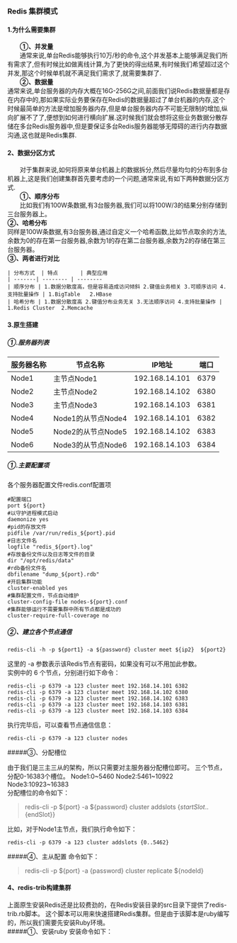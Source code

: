 
### Redis 集群模式

#### 1.为什么需要集群
　　**①、并发量**  
　　通常来说,单台Redis能够执行10万/秒的命令,这个并发基本上能够满足我们所有需求了,但有时候比如做离线计算,为了更快的得出结果,有时候我们希望超过这个并发,那这个时候单机就不满足我们需求了,就需要集群了.  
　　**②、数据量**  
    通常来说,单台服务器的内存大概在16G-256G之间,前面我们说Redis数据量都是存在内存中的,那如果实际业务要保存在Redis的数据量超过了单台机器的内存,这个时候最简单的方法是增加服务器内存,但是单台服务器内存不可能无限制的增加,纵向扩展不了了,便想到如何进行横向扩展.这时候我们就会想将这些业务数据分散存储在多台Redis服务器中,但是要保证多台Redis服务器能够无障碍的进行内存数据沟通,这也就是Redis集群.

#### 2、数据分区方式  
　　对于集群来说,如何将原来单台机器上的数据拆分,然后尽量均匀的分布到多台机器上,这是我们创建集群首先要考虑的一个问题,通常来说,有如下两种数据分区方式.  
　　**①、顺序分布**   
　　比如我们有100W条数据,有3台服务器,我们可以将100W/3的结果分别存储到三台服务器上。  
    **②、哈希分布**  
    同样是100W条数据,有3台服务器,通过自定义一个哈希函数,比如节点取余的方法,余数为0的存在第一台服务器,余数为1的存在第二台服务器,余数为2的存储在第三台服务器。  
    **③、两者进行对比**  
    
    | 分布方式  | 特点       | 典型应用 
    | -------| -------- | -------- 
    | 顺序分布 | 1.数据分散度高，但是容易造成访问倾斜 2.键值业务相关 3.可顺序访问 4.支持批量操作 | 1.BigTable   2.HBase   
    | 哈希分布 | 1.数据分散度高 2.键值分布业务无关 3.无法顺序访问 4.支持批量操作 | 1.Redis Cluster  2.Memcache    
 
#### 3.原生搭建   
##### ①.服务器列表
| 服务器名称  | 节点名称       | IP地址 | 端口 
| -------| -------- | -------- | ---- 
| Node1 | 主节点Node1 | 192.168.14.101   |   6379   |  
| Node2 | 主节点Node2 | 192.168.14.102   |   6380   |  
| Node3 | 主节点Node3 | 192.168.14.103   |   6381   |  
| Node4 | Node1的从节点Node4 | 192.168.14.101   |   6382   |  
| Node5 | Node2的从节点Node5 | 192.168.14.102   |   6383   |  
| Node6 | Node3的从节点Node6 | 192.168.14.103   |   6384   |  

##### ①.主要配置项
各个服务器配置文件redis.conf配置项
```$xslt
#配置端口
port ${port}
#以守护进程模式启动
daemonize yes
#pid的存放文件
pidfile /var/run/redis_${port}.pid
#日志文件名
logfile "redis_${port}.log"
#存放备份文件以及日志等文件的目录
dir "/opt/redis/data"  
#rdb备份文件名
dbfilename "dump_${port}.rdb"
#开启集群功能
cluster-enabled yes
#集群配置文件，节点自动维护
cluster-config-file nodes-${port}.conf
#集群能够运行不需要集群中所有节点都是成功的
cluster-require-full-coverage no
```

##### ②、建立各个节点通信
```aidl
redis-cli -h -p ${port1} -a ${password} cluster meet ${ip2}  ${port2} 
```

这里的 -a 参数表示该Redis节点有密码，如果没有可以不用加此参数。  
实例中的 6 个节点，分别进行如下命令：  
```aidl
redis-cli -p 6379 -a 123 cluster meet 192.168.14.101 6382
redis-cli -p 6379 -a 123 cluster meet 192.168.14.102 6380
redis-cli -p 6379 -a 123 cluster meet 192.168.14.102 6383
redis-cli -p 6379 -a 123 cluster meet 192.168.14.103 6381
redis-cli -p 6379 -a 123 cluster meet 192.168.14.103 6384
```

执行完毕后，可以查看节点通信信息：
```aidl
redis-cli -p 6379 -a 123 cluster nodes
```

#####③、分配槽位

由于我们是三主三从的架构，所以只需要对主服务器分配槽位即可。
三个节点，分配0-16383个槽位。
Node1:0~5460
Node2:5461~10922
Node3:10923~16383  
分配槽位的命令如下：  
> redis-cli -p ${port} -a ${password} cluster addslots {${startSlot}..${endSlot}}  

比如，对于Node1主节点，我们执行命令如下：
```aidl
redis-cli -p 6379 -a 123 cluster addslots {0..5462}
```  

#####④、主从配置
命令如下：  
> redis-cli -p ${port} -a {password} cluster replicate ${nodeId}  

#### 4、redis-trib构建集群  

上面原生安装Redis还是比较费劲的，在Redis安装目录的src目录下提供了redis-trib.rb脚本。
这个脚本可以用来快速搭建Redis集群。但是由于该脚本是ruby编写的，所以我们需要先安装Ruby环境。  
#####①、安装ruby
安装命令如下：
```aidl

```














